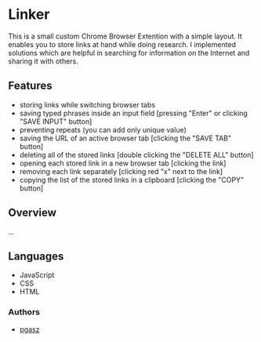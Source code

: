 # Linker
This is a small custom Chrome Browser Extention with a simple layout. It enables you to store links at hand while doing research. I implemented solutions which are helpful in searching for information on the Internet and sharing it with others.

## Features
- storing links while switching browser tabs
- saving typed phrases inside an input field [pressing "Enter" or clicking "SAVE INPUT" button]
- preventing repeats (you can add only unique value)
- saving the URL of an active browser tab [clicking the "SAVE TAB" button]
- deleting all of the stored links [double clicking the "DELETE ALL" button]
- opening each stored link in a new browser tab [clicking the link]
- removing each link separately [clicking red "x" next to the link]
- copying the list of the stored links in a clipboard [clicking the "COPY" button]

## Overview
...

## Languages
- JavaScript
- CSS
- HTML

### Authors
- [pgasz](https://github.com/pgasz "pgasz")
